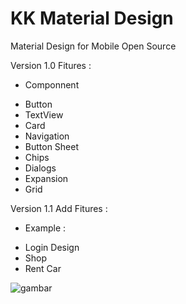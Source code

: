 # KK Material Design
Material Design for Mobile Open Source 

Version 1.0
Fitures :
* Componnent
- Button
- TextView
- Card
- Navigation
- Button Sheet
- Chips
- Dialogs
- Expansion
- Grid

Version 1.1
Add Fitures :
* Example :
- Login Design
- Shop 
- Rent Car

![gambar](https://res.cloudinary.com/kampuskoding/image/upload/w_200/screenshoot/Screenshot_20180921-112328.jpg) 
